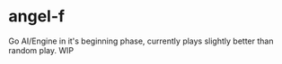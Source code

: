 # angel-f
Go AI/Engine in it's beginning phase, currently plays slightly better than random play. WIP
